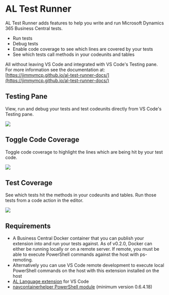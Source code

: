 # AL Test Runner

AL Test Runner adds features to help you write and run Microsoft Dynamics 365 Business Central tests.

- Run tests
- Debug tests
- Enable code coverage to see which lines are covered by your tests
- See which tests call methods in your codeunits and tables

All without leaving VS Code and integrated with VS Code's Testing pane. For more information see the documentation at: [https://jimmymcp.github.io/al-test-runner-docs/](https://jimmymcp.github.io/al-test-runner-docs/)
## Testing Pane
View, run and debug your tests and test codeunits directly from VS Code's Testing pane.

![](https://jimmymcp.github.io/al-test-runner-docs/images/20220613191553.png)

## Toggle Code Coverage
Toggle code coverage to highlight the lines which are being hit by your test code.

![](https://jimmymcp.github.io/al-test-runner-docs/images/toggle-code-coverage.gif)

## Test Coverage
See which tests hit the methods in your codeunits and tables. Run those tests from a code action in the editor.

![](https://jimmymcp.github.io/al-test-runner-docs/images/show-tests-code-lens.gif)

## Requirements
- A Business Central Docker container that you can publish your extension into and run your tests against. As of v0.2.0, Docker can either be running locally or on a remote server. If remote, you must be able to execute PowerShell commands against the host with ps-remoting.
- Alternatively you can use VS Code remote development to execute local PowerShell commands on the host with this extension installed on the host 
- [AL Language extension](https://marketplace.visualstudio.com/items?itemName=ms-dynamics-smb.al) for VS Code
- [navcontainerhelper PowerShell module](https://freddysblog.com/category/navcontainerhelper/) (minimum version 0.6.4.18)